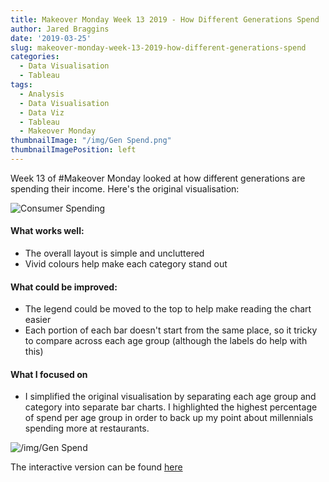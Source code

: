 ```yaml
---
title: Makeover Monday Week 13 2019 - How Different Generations Spend
author: Jared Braggins
date: '2019-03-25'
slug: makeover-monday-week-13-2019-how-different-generations-spend
categories:
  - Data Visualisation
  - Tableau
tags:
  - Analysis
  - Data Visualisation
  - Data Viz
  - Tableau
  - Makeover Monday
thumbnailImage: "/img/Gen Spend.png"
thumbnailImagePosition: left
---
```


Week 13 of #Makeover Monday looked at how different generations are spending their income. Here's the original visualisation:

<img src="/img/Consumer Spending.png" title="Consumer Spending"/>

#### What works well:
- The overall layout is simple and uncluttered
- Vivid colours help make each category stand out

#### What could be improved:
- The legend could be moved to the top to help make reading the chart easier
- Each portion of each bar doesn't start from the same place, so it tricky to compare across each age group (although the labels do help with this)

#### What I focused on
- I simplified the original visualisation by separating each age group and category into separate bar charts. I highlighted the highest percentage of spend per age group in order to back up my point about millennials spending more at restaurants. 

<img src="/img/Gen Spend.png" title="/img/Gen Spend"/>

The interactive version can be found [here](https://public.tableau.com/profile/jared.braggins2936#!/vizhome/GenerationSpending_15534794393720/GenSpend)
